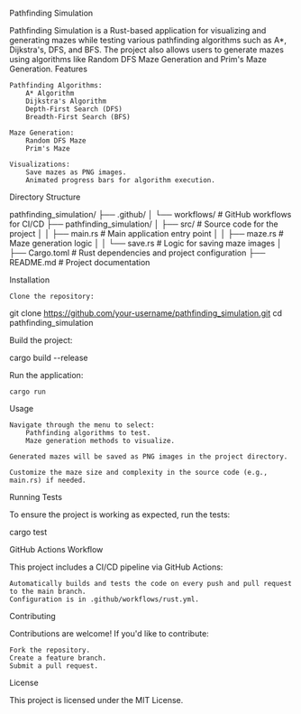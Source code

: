 Pathfinding Simulation

Pathfinding Simulation is a Rust-based application for visualizing and generating mazes while testing various pathfinding algorithms such as A*, Dijkstra's, DFS, and BFS. The project also allows users to generate mazes using algorithms like Random DFS Maze Generation and Prim's Maze Generation.
Features

    Pathfinding Algorithms:
        A* Algorithm
        Dijkstra's Algorithm
        Depth-First Search (DFS)
        Breadth-First Search (BFS)

    Maze Generation:
        Random DFS Maze
        Prim's Maze

    Visualizations:
        Save mazes as PNG images.
        Animated progress bars for algorithm execution.

Directory Structure

pathfinding_simulation/
├── .github/
│   └── workflows/          # GitHub workflows for CI/CD
├── pathfinding_simulation/
│   ├── src/                # Source code for the project
│   │   ├── main.rs         # Main application entry point
│   │   ├── maze.rs         # Maze generation logic
│   │   └── save.rs         # Logic for saving maze images
│   ├── Cargo.toml          # Rust dependencies and project configuration
├── README.md               # Project documentation

Installation

    Clone the repository:

git clone https://github.com/your-username/pathfinding_simulation.git
cd pathfinding_simulation

Build the project:

cargo build --release

Run the application:

    cargo run

Usage

    Navigate through the menu to select:
        Pathfinding algorithms to test.
        Maze generation methods to visualize.

    Generated mazes will be saved as PNG images in the project directory.

    Customize the maze size and complexity in the source code (e.g., main.rs) if needed.

Running Tests

To ensure the project is working as expected, run the tests:

cargo test

GitHub Actions Workflow

This project includes a CI/CD pipeline via GitHub Actions:

    Automatically builds and tests the code on every push and pull request to the main branch.
    Configuration is in .github/workflows/rust.yml.

Contributing

Contributions are welcome! If you'd like to contribute:

    Fork the repository.
    Create a feature branch.
    Submit a pull request.

License

This project is licensed under the MIT License.
